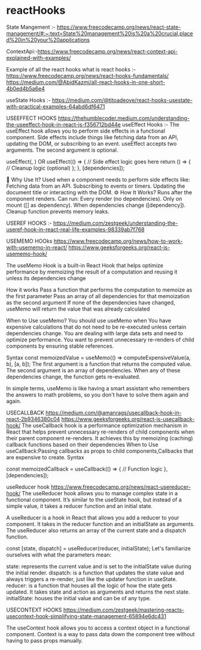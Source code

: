 # reactHooks
State Mangement :- https://www.freecodecamp.org/news/react-state-management/#:~:text=State%20management%20is%20a%20crucial,placed%20in%20your%20applications

ContextApi:-https://www.freecodecamp.org/news/react-context-api-explained-with-examples/

Example of all the react hooks 
what is react hooks :- https://www.freecodecamp.org/news/react-hooks-fundamentals/
                      https://medium.com/@AbidKazmi/all-react-hooks-in-one-short-4b0ed4b5a6e4

useState Hooks :- https://medium.com/@titoadeoye/react-hooks-usestate-with-practical-examples-64abd6df6471


USEEFFECT HOOKS 
https://thehumblecoder.medium.com/understanding-the-useeffect-hook-in-react-js-f356712bd44e
useEffect Hooks :- The useEffect hook allows you to perform side effects in a functional component. Side effects include things like fetching data from an API, updating the DOM, or subscribing to an event.
useEffect accepts two arguments. The second argument is optional.

useEffect(<function>, <dependency>) OR 
useEffect(() => {
    // Side effect logic goes here
    return () => {
         // Cleanup logic (optional)
  };
}, [dependencies]);

📌 Why Use It?
Used when a component needs to perform side effects like:
Fetching data from an API.
Subscribing to events or timers.
Updating the document title or interacting with the DOM.
⚙️ How It Works?
Runs after the component renders.
Can run:
Every render (no dependencies).
Only on mount ([] as dependency).
When dependencies change ([dependency]).
Cleanup function prevents memory leaks.


USEREF HOOKS :-  https://medium.com/zestgeek/understanding-the-useref-hook-in-react-real-life-examples-98339ab7f768

USEMEMO HOOks
https://www.freecodecamp.org/news/how-to-work-with-usememo-in-react/
https://www.geeksforgeeks.org/react-js-usememo-hook/

The useMemo Hook is a built-in React Hook that helps optimize performance by memoizing the result of a computation and reusing it unless its dependencies change

How it works
Pass a function that performs the computation to memoize as the first parameter 
Pass an array of all dependencies for that memoization as the second argument 
If none of the dependencies have changed, useMemo will return the value that was already calculated 

When to Use useMemo?
You should use useMemo when
You have expensive calculations that do not need to be re-executed unless certain dependencies change.
You are dealing with large data sets and need to optimize performance.
You want to prevent unnecessary re-renders of child components by ensuring stable references.

Syntax
const memoizedValue = useMemo(() => computeExpensiveValue(a, b), [a, b]);
The first argument is a function that returns the computed value.
The second argument is an array of dependencies. When any of these dependencies change, the function gets re-evaluated.


In simple terms, useMemo is like having a smart assistant who remembers the answers to math problems, so you don't have to solve them again and again.



USECALLBACK
https://medium.com/@amanrags/usecallback-hook-in-react-2b9346380c04
https://www.geeksforgeeks.org/react-js-usecallback-hook/
The useCallback hook is a performance optimization mechanism in React that helps prevent unnecessary re-renders of child components when their parent component re-renders. It achieves this by memoizing (caching) callback functions based on their dependencies
When to Use useCallback:Passing callbacks as props to child components,Callbacks that are expensive to create.
Syntax

const memoizedCallback = useCallback(() => {
    // Function logic
}, [dependencies]);



useReducer hook
https://www.freecodecamp.org/news/react-usereducer-hook/
The useReducer hook allows you to manage complex state in a functional component. It’s similar to the useState hook, but instead of a simple value, it takes a reducer function and an initial state.

A useReducer is a hook in React that allows you add a reducer to your component. It takes in the reducer function and an initialState as arguments. The useReducer also returns an array of the current state and a dispatch function.

const [state, dispatch] = useReducer(reducer, initialState);
Let's familiarize ourselves with what the parameters mean:

state: represents the current value and is set to the initialState value during the initial render.
dispatch: is a function that updates the state value and always triggers a re-render, just like the updater function in useState.
reducer: is a function that houses all the logic of how the state gets updated. It takes state and action as arguments and returns the next state.
initialState: houses the initial value and can be of any type.


USECONTEXT HOOKS
https://medium.com/zestgeek/mastering-reacts-usecontext-hook-simplifying-state-management-65894e6dc431

The useContext hook allows you to access a context object in a functional component. Context is a way to pass data down the component tree without having to pass props manually.